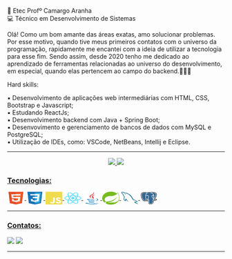 
📍 Etec Profº Camargo Aranha<br>
💻 Técnico em Desenvolvimento de Sistemas<br>

Olá! Como um bom amante das áreas exatas, amo solucionar problemas. Por esse motivo, quando tive meus primeiros contatos com o universo da programação, rapidamente me encantei com a ideia de utilizar a tecnologia para esse fim. Sendo assim, desde 2020 tenho me dedicado ao aprendizado de ferramentas relacionadas ao universo do desenvolvimento, em especial, quando elas pertencem ao campo do backend.👨🏻‍💻<br>

Hard skills:<br>

▪ Desenvolvimento de aplicações web intermediárias com HTML, CSS, Bootstrap e Javascript;<br>
▪ Estudando ReactJs;<br>
▪ Desenvolvimento backend com Java + Spring Boot;<br>
▪ Desenvovimento e gerenciamento de bancos de dados com MySQL e PostgreSQL;<br>
▪ Utilização de IDEs, como: VSCode, NetBeans, Intellij e Eclipse.<br>
<hr>

<div align="center">
  <a href="https://github.com/luccasbg/">
  <img height="150em" src="https://github-readme-stats.vercel.app/api?username=luccasbg&show_icons=true&theme=tokyonight&count_private=true"/>
  <img height="150em" src="https://github-readme-stats.vercel.app/api/top-langs/?username=luccasbg&layout=compact&langs_count=7&theme=tokyonight"/>
</div>
  
<div style="display: inline_block">
  <h3>Tecnologias:</h3>

  <img align="center" alt="Luccas-HTML" height="30" width="40" src="https://raw.githubusercontent.com/devicons/devicon/master/icons/html5/html5-original.svg">
  <img align="center" alt="Luccas-CSS" height="30" width="40" src="https://raw.githubusercontent.com/devicons/devicon/master/icons/css3/css3-original.svg">
  <img align="center" alt="Luccas-Js" height="30" width="40" src="https://raw.githubusercontent.com/devicons/devicon/master/icons/javascript/javascript-plain.svg">
  <img align="center" alt="Luccas-React" height="30" width="40" src="https://github.com/devicons/devicon/blob/master/icons/react/react-original.svg">
  <img align="center" alt="Luccas-Java" height="30" width="40" src="https://github.com/devicons/devicon/blob/master/icons/java/java-original.svg">
  <img align="center" alt="Luccas-SpringBoot" height="30" width="40" src="https://github.com/devicons/devicon/blob/master/icons/spring/spring-original.svg">
  <img align="center" alt="Luccas-MySQL" height="30" width="40" src="https://github.com/devicons/devicon/blob/master/icons/mysql/mysql-original.svg">
  <img align="center" alt="Luccas-PostgreSQL" height="30" width="40" src="https://github.com/devicons/devicon/blob/master/icons/postgresql/postgresql-original.svg">
</div>
<hr>
  
<div> 
  
  <h3>Contatos:</h3>
  
  <a href = "mailto:contato.luccasguimaraes@gmail.com" target="_blank"><img src="https://img.shields.io/badge/-Gmail-%23333?style=for-the-badge&logo=gmail&logoColor=white" target="_blank"></a>
  <a href="https://www.linkedin.com/in/luccasguimaraes/" target="_blank"><img src="https://img.shields.io/badge/-LinkedIn-%230077B5?style=for-the-badge&logo=linkedin&logoColor=white" target="_blank"></a> 
  
<hr>
  
</div>
